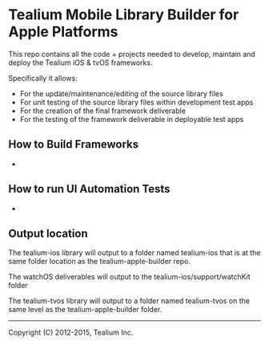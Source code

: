 # Tealium Mobile Library Builder for Apple Platforms

This repo contains all the code + projects needed to develop, maintain and deploy the Tealium iOS & tvOS frameworks.


Specifically it allows:

- For the update/maintenance/editing of the source library files
- For unit testing of the source library files within development test apps
- For the creation of the final framework deliverable
- For the testing of the framework deliverable in deployable test apps


## How to Build Frameworks

* 

## How to run UI Automation Tests

*

## Output location

The tealium-ios library will output to a folder named tealium-ios that is at the
same folder location as the tealium-apple-builder repo.

The watchOS deliverables will output to the tealium-ios/support/watchKit folder

The tealium-tvos library will output to a folder named tealium-tvos on the same
level as the tealium-apple-builder folder.

---
Copyright (C) 2012-2015, Tealium Inc.